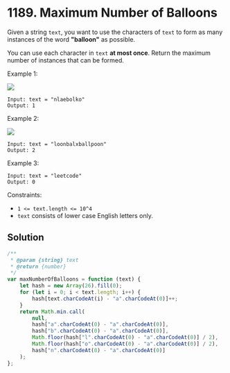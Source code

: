 # 1189. Maximum Number of Balloons

Given a string `text`, you want to use the characters of `text` to form as many instances of the word **"balloon"** as possible.

You can use each character in `text` **at most once**. Return the maximum number of instances that can be formed.

Example 1:

![](https://assets.leetcode.com/uploads/2019/09/05/1536_ex1_upd.JPG)

```
Input: text = "nlaebolko"
Output: 1
```

Example 2:

![](https://assets.leetcode.com/uploads/2019/09/05/1536_ex2_upd.JPG)

```
Input: text = "loonbalxballpoon"
Output: 2
```

Example 3:

```
Input: text = "leetcode"
Output: 0
```

Constraints:

-   `1 <= text.length <= 10^4`
-   `text` consists of lower case English letters only.

## Solution

```javascript
/**
 * @param {string} text
 * @return {number}
 */
var maxNumberOfBalloons = function (text) {
    let hash = new Array(26).fill(0);
    for (let i = 0; i < text.length; i++) {
        hash[text.charCodeAt(i) - "a".charCodeAt(0)]++;
    }
    return Math.min.call(
        null,
        hash["a".charCodeAt(0) - "a".charCodeAt(0)],
        hash["b".charCodeAt(0) - "a".charCodeAt(0)],
        Math.floor(hash["l".charCodeAt(0) - "a".charCodeAt(0)] / 2),
        Math.floor(hash["o".charCodeAt(0) - "a".charCodeAt(0)] / 2),
        hash["n".charCodeAt(0) - "a".charCodeAt(0)]
    );
};
```
